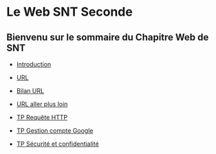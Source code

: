 
# Le Web SNT Seconde

Bienvenu sur le sommaire du Chapitre Web de SNT
--

- [Introduction](./INTRO.md)  
  
- [URL](./URL.md)
  
- [Bilan URL](./BILAN_URL.md)
  
- [URL aller plus loin](./URL_PLUS_LOIN.md)  
 
- [TP Requête HTTP](./Requete_HTTP.pdf)  
  
- [TP Gestion compte Google](./Gestion_Compte_google.pdf)
  
- [TP Sécurité et confidentialité](./Sécurité_et_confidentialité_sur_le_web.docx)
